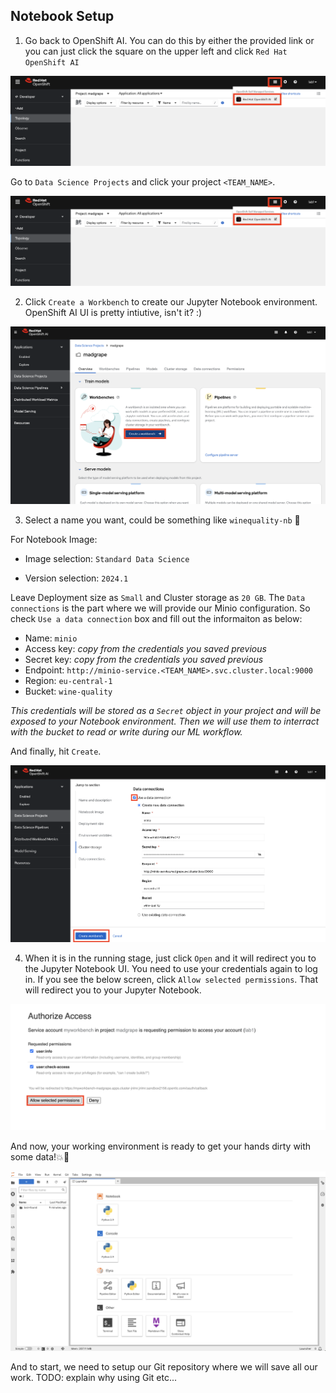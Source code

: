 ## Notebook Setup

1. Go back to OpenShift AI. You can do this by either the provided link or you can just click the square on the upper left and click `Red Hat OpenShift AI` 

![openshift-ai-ui.png](./images/openshift-ai-ui.png)

Go to `Data Science Projects` and click your project `<TEAM_NAME>`.

![openshift-ai-ui.png](./images/openshift-ai-ui.png)

2. Click `Create a Workbench` to create our Jupyter Notebook environment. OpenShift AI UI is pretty intiutive, isn't it? :)

![create-a-workbench.png](./images/create-a-workbench.png)

3. Select a name you want, could be something like `winequality-nb` 🍷

For Notebook Image: 

- Image selection: `Standard Data Science`

- Version selection: `2024.1`

<!-- TODO: update this with the custom image. -->

Leave Deployment size as `Small` and Cluster storage as `20 GB`. The `Data connections` is the part where we will provide our Minio configuration. So check `Use a data connection` box and fill out the informaiton as below:

- Name: `minio`
- Access key: _copy from the credentials you saved previous_
- Secret key: _copy from the credentials you saved previous_
- Endpoint: `http://minio-service.<TEAM_NAME>.svc.cluster.local:9000`
- Region: `eu-central-1`
- Bucket: `wine-quality` 

_This credentials will be stored as a `Secret` object in your project and will be exposed to your Notebook environment. Then we will use them to interract with the bucket to read or write during our ML workflow._

And finally, hit `Create`.

![create-a-workbench-2.png](./images/create-a-workbench-2.png)

4. When it is in the running stage, just click `Open` and it will redirect you to the Jupyter Notebook UI. You need to use your credentials again to log in. If you see the below screen, click `Allow selected permissions`. That will redirect you to your Jupyter Notebook.

![create-a-workbench-4.png](./images/create-a-workbench-4.png)

And now, your working environment is ready to get your hands dirty with some data!💥💪

![jupyter-notebook-ui.png](./images/jupyter-notebook-ui.png)

And to start, we need to setup our Git repository where we will save all our work. TODO: explain why using Git etc...